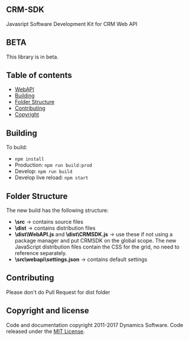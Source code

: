 
## CRM-SDK


Javasript Software Development Kit for CRM Web API

## BETA

This library is in beta.

## Table of contents

- [WebAPI](WebAPI.md)
- [Building](#building)
- [Folder Structure](#folder-structure)
- [Contributing](#contributing)
- [Copyright](#copyright-and-license)

## Building

To build:
- `npm install`
- Production: `npm run build:prod`
- Develop: `npm run build`
- Develop live reload: `npm start`

## Folder Structure

The new build has the following structure:
- **\src** -> contains source files
- **\dist** -> contains distribution files
- **\dist\WebAPI.js** and **\dist\CRMSDK.js** -> use these if not using a package manager and put CRMSDK on
the global scope. The new JavaScript distribution files contain the CSS for the grid, no need to reference
separately.
- **\src\webapi\settings.json** -> contains default settings

## Contributing

Please don't do Pull Request for dist folder

## Copyright and license

Code and documentation copyright 2011-2017 Dynamics Software. Code released under the [MIT License](https://github.com/dys-solutions/crm-sdk/blob/master/LICENSE).
